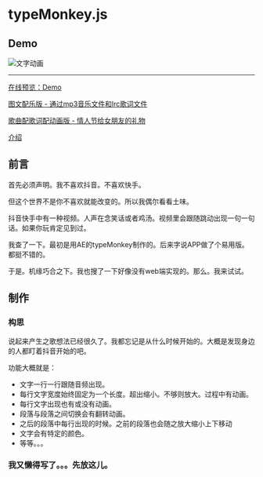 # typeMonkey.js 

## Demo 

![文字动画](https://wx1.sinaimg.cn/mw690/4d227521ly1fzda7zr393g204607kao9.gif) 

-----------------------------------  

[在线预览：Demo](https://nostarsnow.github.io/typeMonkey.js/dist/) 

[图文配乐版 - 通过mp3音乐文件和lrc歌词文件](https://nostarsnow.github.io/typeMonkey.js/dist/music/) 

[歌曲配歌词配动画版 - 情人节给女朋友的礼物](https://nostarsnow.github.io/typeMonkey.js/dist/music/) 


[介绍](https://nostarsnow.github.io/2019/01/20/typemonkey/) 


## 前言 

首先必须声明。我不喜欢抖音。不喜欢快手。 

但这个世界不是你不喜欢就能改变的。所以我偶尔看看土味。 

抖音快手中有一种视频。人声在念笑话或者鸡汤。视频里会跟随跳动出现一句一句话。如果你玩肯定见到过。 

我查了一下。最初是用AE的typeMonkey制作的。后来字说APP做了个易用版。都挺不错的。

于是。机缘巧合之下。我也搜了一下好像没有web端实现的。那么。我来试试。 

## 制作 

### 构思 

说起来产生之歌想法已经很久了。我都忘记是从什么时候开始的。大概是发现身边的人都盯着抖音开始的吧。 

功能大概就是：

* 文字一行一行跟随音频出现。 
* 每行文字宽度始终固定为一个长度。超出缩小。不够则放大。过程中有动画。 
* 每行文字出现也有或没有动画。
* 段落与段落之间切换会有翻转动画。
* 之后的段落中每行出现的时候。之前的段落也会随之放大缩小上下移动
* 文字会有特定的颜色。
* 等等。。。

### 我又懒得写了。。。先放这儿。